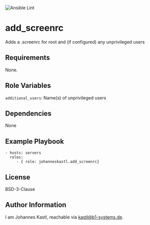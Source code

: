 ![Ansible Lint](https://github.com/johanneskastl/ansible-role-add_screenrc/workflows/Ansible%20Lint/badge.svg)

add_screenrc
=========

Adds a .screenrc for root and (if configured) any unprivileged users

Requirements
------------

None.

Role Variables
--------------

`additional_users`: Name(s) of unprivileged users

Dependencies
------------

None

Example Playbook
----------------

    - hosts: servers
      roles:
         - { role: johanneskastl.add_screenrc}

License
-------

BSD-3-Clause

Author Information
------------------

I am Johannes Kastl, reachable via kastl@b1-systems.de.
